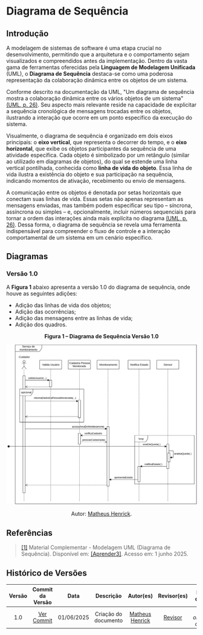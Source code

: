 # Diagrama de Sequência

## Introdução

A modelagem de sistemas de software é uma etapa crucial no desenvolvimento, permitindo que a arquitetura e o comportamento sejam visualizados e compreendidos antes da implementação. Dentro da vasta gama de ferramentas oferecidas pela **Linguagem de Modelagem Unificada** (UML), o **Diagrama de Sequência** destaca-se como uma poderosa representação da colaboração dinâmica entre os objetos de um sistema.

Conforme descrito na documentação da UML, "Um diagrama de sequência mostra a colaboração dinâmica entre os vários objetos de um sistema" [(UML, p. 26)](#ref1). Seu aspecto mais relevante reside na capacidade de explicitar a sequência cronológica de mensagens trocadas entre os objetos, ilustrando a interação que ocorre em um ponto específico da execução do sistema.

Visualmente, o diagrama de sequência é organizado em dois eixos principais: o **eixo vertical**, que representa o decorrer do tempo, e o **eixo horizontal**, que exibe os objetos participantes da sequência de uma atividade específica. Cada objeto é simbolizado por um retângulo (similar ao utilizado em diagramas de objetos), do qual se estende uma linha vertical pontilhada, conhecida como **linha de vida do objeto**. Essa linha de vida ilustra a existência do objeto e sua participação na sequência, indicando momentos de ativação, recebimento ou envio de mensagens.

A comunicação entre os objetos é denotada por setas horizontais que conectam suas linhas de vida. Essas setas não apenas representam as mensagens enviadas, mas também podem especificar seu tipo – síncrona, assíncrona ou simples – e, opcionalmente, incluir números sequenciais para tornar a ordem das interações ainda mais explícita no diagrama [(UML, p. 26)](#ref1). Dessa forma, o diagrama de sequência se revela uma ferramenta indispensável para compreender o fluxo de controle e a interação comportamental de um sistema em um cenário específico.



## Diagramas

### Versão 1.0

A **Figura 1** abaixo apresenta a versão 1.0 do diagrama de sequência, onde houve as seguintes adições:

- Adição das linhas de vida dos objetos;
- Adição das ocorrências;
- Adição das mensagens entre as linhas de vida;
- Adição dos quadros.

<div align="center">
  <p><strong>Figura 1 – Diagrama de Sequência Versão 1.0</strong></p>
  <img src="../../assets/diagrama-de-sequencia-v1.0.svg">
  <p>Autor: <a href="https://github.com/MatheusHenrickSantos">Matheus Henrick</a>.</p>
</div>

## Referências

> <a id="ref1"></a> [[1]](#introducao) Material Complementar - Modelagem UML (Diagrama de Sequência). Disponível em: [[Aprender3]](https://aprender3.unb.br/pluginfile.php/3075176/mod_page/content/1/Material%20Complementar%20T%C3%B3pico%202%20-%20DSW%20-%20Modelagem%20A.zip). Acesso em: 1 junho 2025.



## Histórico de Versões

| Versão | Commit da Versão | Data | Descrição | Autor(es) | Revisor(es) | Descrição da Revisão | Commit da Revisão |
|:------:|:----------------:|:----:|:---------:|:---------:|:-----------:|:--------------------:|:-----------------:|
| 1.0    | [Ver Commit](https://github.com/UnBArqDsw2025-1-Turma01/2025.1-T01-_G1_Embarcado_Entrega_03/commit/aaac7c4b755ff6122746e34937d2b31bdfb9efae) | 01/06/2025 | Criação do documento | [Matheus Henrick](https://github.com/MatheusHenrickSantos) | [Revisor](https://github.com/) | *(inserir observações da revisão)* | [Ver Commit](https://github.com/) |